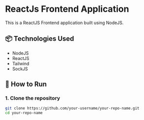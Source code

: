 # ReactJs Frontend Application

This is a ReactJS Frontend application built using NodeJS.

## 📦 Technologies Used
- NodeJS
- ReactJS
- Tailwind
- SockJS

## 🚀 How to Run

### 1. Clone the repository
```bash
git clone https://github.com/your-username/your-repo-name.git
cd your-repo-name
